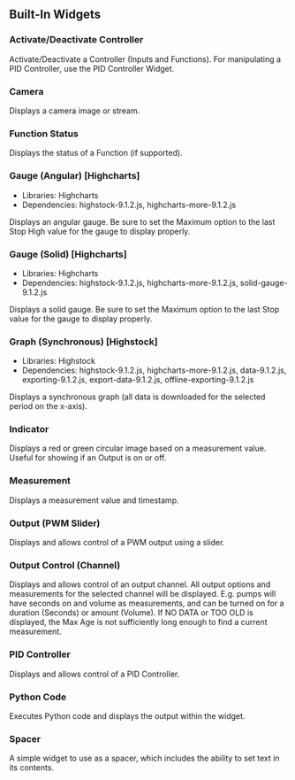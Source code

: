## Built-In Widgets

### Activate/Deactivate Controller


Activate/Deactivate a Controller (Inputs and Functions). For manipulating a PID Controller, use the PID Controller Widget.

### Camera


Displays a camera image or stream.

### Function Status


Displays the status of a Function (if supported).

### Gauge (Angular) [Highcharts]

- Libraries: Highcharts
- Dependencies: highstock-9.1.2.js, highcharts-more-9.1.2.js

Displays an angular gauge. Be sure to set the Maximum option to the last Stop High value for the gauge to display properly.

### Gauge (Solid) [Highcharts]

- Libraries: Highcharts
- Dependencies: highstock-9.1.2.js, highcharts-more-9.1.2.js, solid-gauge-9.1.2.js

Displays a solid gauge. Be sure to set the Maximum option to the last Stop value for the gauge to display properly.

### Graph (Synchronous) [Highstock]

- Libraries: Highstock
- Dependencies: highstock-9.1.2.js, highcharts-more-9.1.2.js, data-9.1.2.js, exporting-9.1.2.js, export-data-9.1.2.js, offline-exporting-9.1.2.js

Displays a synchronous graph (all data is downloaded for the selected period on the x-axis).

### Indicator


Displays a red or green circular image based on a measurement value. Useful for showing if an Output is on or off.

### Measurement


Displays a measurement value and timestamp.

### Output (PWM Slider)


Displays and allows control of a PWM output using a slider.

### Output Control (Channel)


Displays and allows control of an output channel. All output options and measurements for the selected channel will be displayed. E.g. pumps will have seconds on and volume as measurements, and can be turned on for a duration (Seconds) or amount (Volume). If NO DATA or TOO OLD is displayed, the Max Age is not sufficiently long enough to find a current measurement.

### PID Controller


Displays and allows control of a PID Controller.

### Python Code


Executes Python code and displays the output within the widget.

### Spacer


A simple widget to use as a spacer, which includes the ability to set text in its contents.

